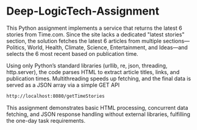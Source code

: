 # Deep-LogicTech-Assignment

This Python assignment implements a service that returns the latest 6 stories from Time.com. Since the site lacks a dedicated "latest stories" section, the solution fetches the latest 6 articles from multiple sections—Politics, World, Health, Climate, Science, Entertainment, and Ideas—and selects the 6 most recent based on publication time.

Using only Python’s standard libraries (urllib, re, json, threading, http.server), the code parses HTML to extract article titles, links, and publication times. Multithreading speeds up fetching, and the final data is served as a JSON array via a simple GET API

```bash
http://localhost:8080/getTimeStories
```
This assignment demonstrates basic HTML processing, concurrent data fetching, and JSON response handling without external libraries, fulfilling the one-day task requirements.
